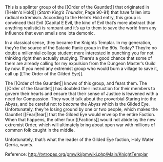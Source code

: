 This is a splinter group of the [[Order of the Gauntlet]] that originated in [[Helm's Hold]] (*Storm King’s Thunder*, Page 90-91) that have fallen into radical extremism. According to the Helm’s Hold entry, this group is convinced that Evil (Capital E Evil, the kind of Evil that’s more abstract than anything realistic) is rampant and it’s up to them to save the world from any influence that even smells one iota demonic.

In a classical sense, they became the Knights Templar. In my generation, they’re the source of the Satanic Panic group in the 80s. Today? They’re no doubt a millennial college student more interested in punching you for not thinking right then actually studying. There’s a good chance that some of them are already calling for my expulsion from the Dungeon Master’s Guild by now. If you need any extremist group who would burn a village to save it, call up [[The Order of the Gilded Eye]].

The [[Order of the Gauntlet]] knows of this group, and fears them. The [[Order of the Gauntlet]] has doubled their instruction for their members to govern their hearts and ensure that their sense of Justice is leavened with a need for Compassion. They would talk about the proverbial Staring into the Abyss, and be careful not to *become* the Abyss which is the Gilded Eye. Unfortunately, they’re losing ground by one or two people, which makes the Gauntlet [[Fear|fear]] that the Gilded Eye would envelop the entire Faction. When that happens, the other four [[Factions]] would not abide by the new extremist Order, which will ultimately bring about open war with millions of common folk caught in the middle.

Unfortunately, that’s what the leader of the Gilded Eye faction, Holy Water Qerria, wants.

Reference: <http://tvtropes.org/pmwiki/pmwiki.php/Main/KnightTemplar>

